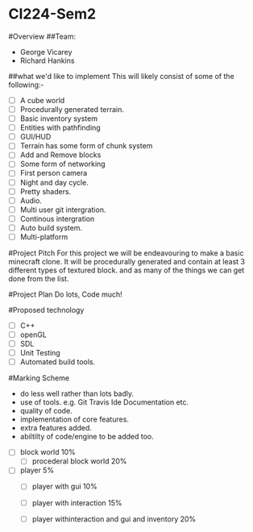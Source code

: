 # CI224-Sem2 

#Overview
##Team:
- George Vicarey
- Richard Hankins

##what we'd like to implement
This will likely consist of some of the following:-
- [ ] A cube world
- [ ] Procedurally generated terrain.
- [ ] Basic inventory system
- [ ] Entities with pathfinding
- [ ] GUI/HUD
- [ ] Terrain has some form of chunk system
- [ ] Add and Remove blocks
- [ ] Some form of networking
- [ ] First person camera
- [ ] Night and day cycle.
- [ ] Pretty shaders.
- [ ] Audio.
- [ ] Multi user git intergration.
- [ ] Continous intergration
- [ ] Auto build system.
- [ ] Multi-platform

#Project Pitch
For this project we will be endeavouring to make a basic minecraft clone. It will be procedurally generated and contain at least 3 different types of textured block. and as many of the things we can get done from the list.

#Project Plan
Do lots, Code much!

#Proposed technology
- [ ] C++
- [ ] openGL
- [ ] SDL
- [ ] Unit Testing
- [ ] Automated build tools.

#Marking Scheme
- do less well rather than lots badly.  
- use of tools. e.g. Git Travis Ide Documentation etc.  
- quality of code.  
- implementation of core features.  
- extra features added.  
- abiltilty of code/engine to be added too.

- [ ] block world 10% 
  - [ ] procederal block world 20%

- [ ] player 5%
  - [ ] player with gui 10%
  - [ ] player with interaction 15%
  - [ ] player withinteraction and gui and inventory 20%


